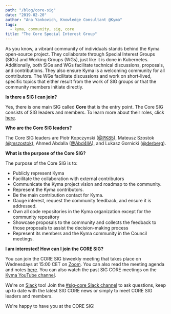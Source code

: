 ```yaml
---
path: "/blog/core-sig"
date: "2019-02-20"
author: "Ana Yankovich, Knowledge Consultant @Kyma"
tags:
  - kyma, community, sig, core
title: "The Core Special Interest Group"
---
```

As you know, a vibrant community of individuals stands behind the Kyma open-source project. They collaborate through Special Interest Groups (SIGs) and Working Groups (WGs), just like it is done in Kubernetes. Additionally, both SIGs and WGs facilitate technical discussions, proposals, and contributions. They also ensure Kyma is a welcoming community for all contributors. The WGs facilitate discussions and work on short-lived, specific topics that either result from the work of SIG groups or that the community members initiate directly.

**Is there a SIG I can join?**

Yes, there is one main SIG called **Core** that is the entry point. The Core SIG consists of SIG leaders and members. To learn more about their roles, click [here](https://github.com/kyma-project/community/blob/master/sig-and-wg/README.md#roles).

**Who are the Core SIG leaders?**

The Core SIG leaders are Piotr Kopczynski ([@PK85](https://twitter.com/PiotrasPk)), Mateusz Szostok [(@mszostok](https://twitter.com/m_szostok)), Ahmed Abdalla ([@Abd4llA](https://twitter.com/Abd4llA)), and Lukasz Gornicki ([@derberg](https://twitter.com/derberq)).

**What is the purpose of the Core SIG?**

The purpose of the Core SIG is to:

- Publicly represent Kyma
- Facilitate the collaboration with external contributors
- Communicate the Kyma project vision and roadmap to the community.
- Represent the Kyma contributors.
- Be the main contribution contact for Kyma.
- Gauge interest, request the community feedback, and ensure it is addressed.
- Own all code repositories in the Kyma organization except for the community repository
- Showcase proposals to the community and collects the feedback to those proposals to assist the decision-making process
- Represent its members and the Kyma community in the Council meetings.

**I am interested! How can I join the CORE SIG?**

You can join the CORE SIG biweekly meeting that takes place on Wednesdays at 15:00 CET on [Zoom](https://zoom.us/j/4794339038). You can also read the meeting agenda and notes [here](https://docs.google.com/document/d/1vWleTon7sJIk0teee4SoVezS4mR3K8TlkvXkgLJwRD8). You can also watch the past SIG CORE meetings on the [Kyma YouTube channel](https://www.youtube.com/watch?v=1DD5aCBnywQ&amp;list=PL7PGl--iaIH9jnbT8yG_KOV3unv1iUILR).

We're on [Slack](https://join.slack.com/t/kyma-community/shared_invite/enQtNDAwNzE4Mjk2NDE3LTJhOTlmZjM5YzkwNmEzNmY3ZjE2MTU2OTMxOGE4ZDM0MmU4ZWRkZGJiODgzNmRmMTYxMDYwNjZiMDAwMTA2OWM) too!
Join the [#sig-core Slack channel](https://kyma-community.slack.com/messages/CBP7LKRPS/) to ask questions, keep up to date with the latest SIG CORE news or simply to meet CORE SIG leaders and members. 

We're happy to have you at the CORE SIG!
